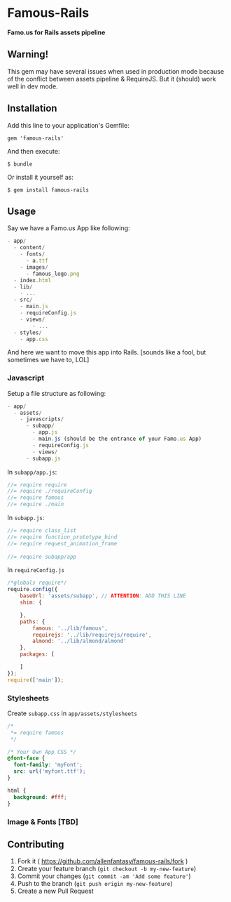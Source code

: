 # Famous-Rails

**Famo.us for Rails assets pipeline**
## Warning!

This gem may have several issues when used in production mode because of the conflict between assets pipeline & RequireJS.
But it (should) work well in dev mode.

## Installation

Add this line to your application's Gemfile:

    gem 'famous-rails'

And then execute:

    $ bundle

Or install it yourself as:

    $ gem install famous-rails

## Usage

Say we have a Famo.us App like following:

```javascript
- app/
  - content/
    - fonts/
      - a.ttf
    - images/
      - famous_logo.png
  - index.html
  - lib/
    - ...
  - src/
    - main.js
    - requireConfig.js
    - views/
        - ...
  - styles/
    - app.css
```

And here we want to move this app into Rails. [sounds like a fool, 
but sometimes we have to, LOL]

### Javascript

Setup a file structure as following:
```javascript
- app/
  - assets/
    - javascripts/
      - subapp/
        - app.js
        - main.js (should be the entrance of your Famo.us App)
        - requireConfig.js
        - views/
      - subapp.js
```

In `subapp/app.js`:
```javascript
//= require require
//= require ./requireConfig
//= require famous
//= require ./main
```

In `subapp.js`:
```javascript
//= require class_list
//= require function_prototype_bind
//= require request_animation_frame
    
//= require subapp/app
```

In `requireConfig.js`

```javascript
/*globals require*/
require.config({
    baseUrl: 'assets/subapp', // ATTENTION: ADD THIS LINE
    shim: {

    },
    paths: {
        famous: '../lib/famous',
        requirejs: '../lib/requirejs/require',
        almond: '../lib/almond/almond'
    },
    packages: [

    ]
});
require(['main']);
```

### Stylesheets

Create `subapp.css` in `app/assets/stylesheets`

```css
/*
 *= require famous
 */

/* Your Own App CSS */
@font-face {
  font-family: 'myFont';
  src: url('myfont.ttf');
}

html {
  background: #fff;
}
```

### Image & Fonts [TBD]

## Contributing

1. Fork it ( https://github.com/allenfantasy/famous-rails/fork )
2. Create your feature branch (`git checkout -b my-new-feature`)
3. Commit your changes (`git commit -am 'Add some feature'`)
4. Push to the branch (`git push origin my-new-feature`)
5. Create a new Pull Request
